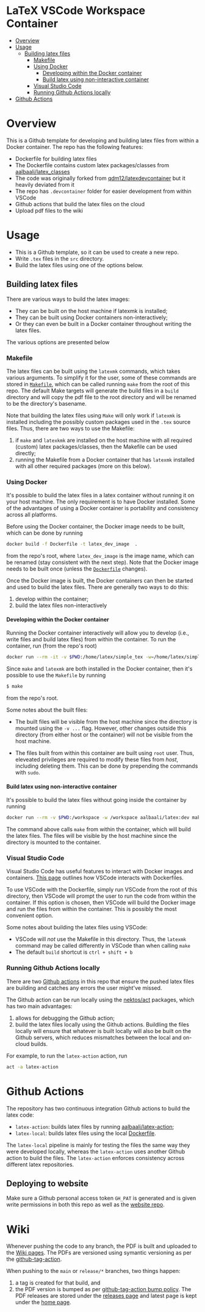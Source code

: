 # LaTeX VSCode Workspace Container
<!-- vim-markdown-toc GFM -->

* [Overview](#overview)
* [Usage](#usage)
  * [Building latex files](#building-latex-files)
    * [Makefile](#makefile)
    * [Using Docker](#using-docker)
      * [Developing within the Docker container](#developing-within-the-docker-container)
      * [Build latex using non-interactive container](#build-latex-using-non-interactive-container)
    * [Visual Studio Code](#visual-studio-code)
    * [Running Github Actions locally](#running-github-actions-locally)
* [Github Actions](#github-actions)

<!-- vim-markdown-toc -->

# Overview

This is a Github template for developing and building latex files from within a Docker container.
The repo has the following features:
- Dockerfile for building latex files
- The Dockerfile contains custom latex packages/classes from [aalbaali/latex_classes](https://github.com/aalbaali/latex_classes)
- The code was originally forked from [qdm12/latexdevcontainer](https://github.com/qdm12/latexdevcontainer) but it heavily deviated from it
- The repo has `.devcontainer` folder for easier development from within VSCode
- Github actions that build the latex files on the cloud
- Upload pdf files to the wiki

# Usage
- This is a Github template, so it can be used to create a new repo.
- Write `.tex` files in the `src` directory.
- Build the latex files using one of the options below.

## Building latex files
There are various ways to build the latex images:
- They can be built on the host machine if latexmk is installed;
- They can be built using Docker containers non-interactively;
- Or they can even be built in a Docker container throughout writing the latex files.

The various options are presented below

### Makefile
The latex files can be built using the `latexmk` commands, which takes various arguments.
To simplify it for the user, some of these commands are stored in [`Makefile`](Makefile), which can be called running `make` from the root of this repo.
The default Make targets will generate the build files in a `build` directory and will copy the pdf file to the root directory and will be renamed to be the directory's basename.

Note that building the latex files using `Make` will only work if `latexmk` is installed including the possibly custom packages used in the `.tex` source files.
Thus, there are two ways to use the Makefile:
1. if `make` and `latexkmk` are installed on the host machine with all required (custom) latex packages/classes, then the Makefile can be used directly;
2. running the Makefile from a Docker container that has `latexmk` installed with all other required packages (more on this below).

### Using Docker
It's possible to build the latex files in a latex container without running it on your host machine.
The only requirement is to have Docker installed.
Some of the advantages of using a Docker container is portability and consistency across all platforms.

Before using the Docker container, the Docker image needs to be built, which can be done by running
```bash
docker build -f Dockerfile -t latex_dev_image  .
```
from the repo's root, where `latex_dev_image` is the image name, which can be renamed (stay consistent with the next step).
Note that the Docker image needs to be built once (unless the [`Dockerfile`](.devcontainer/Dockerfile) changes).

Once the Docker image is built, the Docker containers can then be started and used to build the latex files.
There are generally two ways to do this:
1. develop within the container;
2. build the latex files non-interactively

#### Developing within the Docker container
Running the Docker container interactively will allow you to develop (i.e., write files and build latex files) from within the container.
To run the container, run (from the repo's root)
```bash
docker run --rm -it -v $PWD:/home/latex/simple_tex -w=/home/latex/simple_tex  latex_dev_image
```
Since `make` and `latexmk` are both installed in the Docker container, then it's possible to use the `Makefile` by running
```bash
$ make
```
from the repo's root.

Some notes about the built files:
- The built files will be visible from the host machine since the directory is mounted using the `-v ...` flag.
However, other changes outside this directory (from either host or the container) will not be visible from the host machine.

- The files built from within this container are built using `root` user. Thus, eleveated privileges are required to modify these files from *host*, including deleting them. This can be done by prepending the commands with `sudo`.

#### Build latex using non-interactive container
It's possible to build the latex files without going inside the container by running
```bash
docker run --rm -v $PWD:/workspace -w /workspace aalbaali/latex:dev make
```
The command above calls `make` from within the container, which will build the latex files.
The files will be visible by the host machine since the directory is mounted to the container.

### Visual Studio Code
Visual Studio Code has useful features to interact with Docker images and containers.
[This page](https://code.visualstudio.com/docs/remote/containers) outlines how VSCode interacts with Dockerfiles.

To use VSCode with the Dockerfile, simply run VSCode from the root of this directory, then VSCode will prompt the user to run the code from within the container.
If this option is chosen, then VSCode will build the Docker image and run the files from within the container.
This is possibly the most convenient option.

Some notes about building the latex files using VSCode:
- VSCode will *not* use the Makefile in this directory. Thus, the `latexmk` command may be called differently in VSCode than when calling `make`
- The default `build` shortcut is `ctrl + shift + b`

### Running Github Actions locally
There are two [Github actions](#github-actions) in this repo that ensure the pushed latex files are building and catches any errors the user might've missed.

The Github action can be run locally using the [nektos/act](https://github.com/nektos/act) packages, which has two main advantages:
1. allows for debugging the Github action;
2. build the latex files locally using the Github actions.
Buildling the files locally will ensure that whatever is built locally will also be built on the Github servers, which reduces mismatches between the local and on-cloud builds.

For example, to run the `latex-action` action, run
```bash
act -a latex-action
```

# Github Actions
The repository has two continuous integration Github actions to build the latex code:
- `latex-action`: builds latex files by running [aalbaali/latex-action](https://github.com/aalbaali/latex-action);
- `latex-local`: builds latex files using the local [Dockerfile](.devcontainer/Dockerfile).

The `latex-local` pipeline is mainly for testing the files the same way they were developed locally, whereas the `latex-action` uses another Github action to build the files.
The `latex-action` enforces consistency across different latex repositories.

## Deploying to website
Make sure a Github personal access token `GH_PAT` is generated and is given write permissions in both this repo as well as the [website repo](http://github.com/aalbaali/aalbaali.github.io).

# Wiki
Whenever pushing the code to any branch, the PDF is built and uploaded to the [Wiki pages](https://github.com/aalbaali/latex_dev_container/wiki).
The PDFs are versioned using symantic versioning as per the [github-tag-action](https://github.com/mathieudutour/github-tag-action#bumping).

When pushing to the `main` or `release/*` branches, two things happen:
1. a tag is created for that build, and
2. the PDF version is bumped as per [github-tag-action bump policy](https://github.com/mathieudutour/github-tag-action#bumping).
The PDF releases are stored under the [releases page](https://github.com/aalbaali/latex_dev_container/wiki/Releases) and latest page is kept under the [home page](https://github.com/aalbaali/latex_dev_container/wiki).
